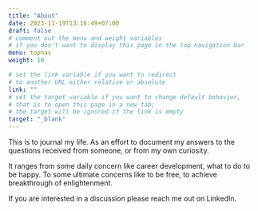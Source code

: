 ```yaml
---
title: "About"
date: 2023-11-19T13:16:49+07:00
draft: false
# comment out the menu and weight variables
# if you don't want to display this page in the top navigation bar
menu: topnav
weight: 10

# set the link variable if you want to redirect 
# to another URL either relative or absolute
link: ""
# set the target variable if you want to change default behavior, 
# that is to open this page in a new tab; 
# the target will be ignored if the link is empty
target: "_blank"
---
```


This is to journal my life. As an effort to document my answers to the questions received from someone, or from my own curiosity. 

It ranges from some daily concern like career development, what to do to be happy. To some ultimate concerns like to be free, to achieve breakthrough of enlightenment. 

If you are interested in a discussion please reach me out on LinkedIn. 